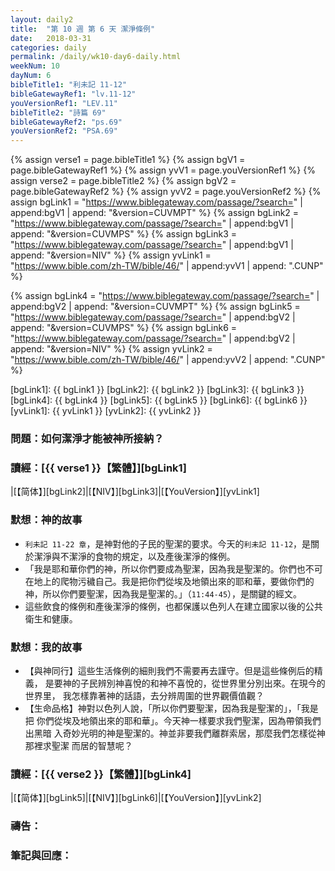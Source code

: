 ```yaml
---
layout: daily2
title:  "第 10 週 第 6 天 潔淨條例"
date:   2018-03-31
categories: daily
permalink: /daily/wk10-day6-daily.html
weekNum: 10
dayNum: 6
bibleTitle1: "利未記 11-12"
bibleGatewayRef1: "lv.11-12"
youVersionRef1: "LEV.11"
bibleTitle2: "詩篇 69"
bibleGatewayRef2: "ps.69"
youVersionRef2: "PSA.69"
---
```


{% assign verse1 = page.bibleTitle1 %}
{% assign bgV1 = page.bibleGatewayRef1 %}
{% assign yvV1 = page.youVersionRef1 %}
{% assign verse2 = page.bibleTitle2 %}
{% assign bgV2 = page.bibleGatewayRef2 %}
{% assign yvV2 = page.youVersionRef2 %}
{% assign bgLink1 = "https://www.biblegateway.com/passage/?search=" | append:bgV1 | append: "&version=CUVMPT" %}
{% assign bgLink2 = "https://www.biblegateway.com/passage/?search=" | append:bgV1 | append: "&version=CUVMPS" %}
{% assign bgLink3 = "https://www.biblegateway.com/passage/?search=" | append:bgV1 | append: "&version=NIV" %}
{% assign yvLink1 = "https://www.bible.com/zh-TW/bible/46/" | append:yvV1 | append: ".CUNP" %}

{% assign bgLink4 = "https://www.biblegateway.com/passage/?search=" | append:bgV2 | append: "&version=CUVMPT" %}
{% assign bgLink5 = "https://www.biblegateway.com/passage/?search=" | append:bgV2 | append: "&version=CUVMPS" %}
{% assign bgLink6 = "https://www.biblegateway.com/passage/?search=" | append:bgV2 | append: "&version=NIV" %}
{% assign yvLink2 = "https://www.bible.com/zh-TW/bible/46/" | append:yvV2 | append: ".CUNP" %}

[bgLink1]: {{ bgLink1 }}
[bgLink2]: {{ bgLink2 }}
[bgLink3]: {{ bgLink3 }}
[bgLink4]: {{ bgLink4 }}
[bgLink5]: {{ bgLink5 }}
[bgLink6]: {{ bgLink6 }}
[yvLink1]: {{ yvLink1 }}
[yvLink2]: {{ yvLink2 }}

### 問題：如何潔淨才能被神所接納？

### 讀經：[{{ verse1 }}【繁體】][bgLink1] 

|[【简体】][bgLink2]|[【NIV】][bgLink3]|[【YouVersion】][yvLink1] 

### 默想：神的故事 

+ `利未記 11-22 章`，是神對他的子民的聖潔的要求。今天的`利未記 11-12`，是關於潔淨與不潔淨的食物的規定，以及產後潔淨的條例。
+ 「我是耶和華你們的神，所以你們要成為聖潔，因為我是聖潔的。你們也不可在地上的爬物污穢自己。我是把你們從埃及地領出來的耶和華，要做你們的神，所以你們要聖潔，因為我是聖潔的。」（`11:44-45`），是關鍵的經文。
+ 這些飲食的條例和產後潔淨的條例，也都保護以色列人在建立國家以後的公共衛生和健康。

### 默想：我的故事 

+ 【與神同行】這些生活條例的細則我們不需要再去謹守。但是這些條例后的精義，
是要神的子民辨別神喜悅的和神不喜悅的，從世界里分別出來。在現今的世界里，
我怎樣靠著神的話語，去分辨周圍的世界觀價值觀？
+ 【生命品格】神對以色列人說，「所以你們要聖潔，因為我是聖潔的」，「我是把
你們從埃及地領出來的耶和華」。今天神一樣要求我們聖潔，因為帶領我們出黑暗
入奇妙光明的神是聖潔的。神並非要我們離群索居，那麼我們怎樣從神那裡求聖潔
而居的智慧呢？

### 讀經：[{{ verse2 }}【繁體】][bgLink4]

|[【简体】][bgLink5]|[【NIV】][bgLink6]|[【YouVersion】][yvLink2]

### 禱告：

### 筆記與回應：
